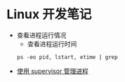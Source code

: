 # Linux 开发笔记

* 查看进程运行情况
    - 查看进程运行时间
    ```
    ps -eo pid, lstart, etime | grep 
    ```
* [使用 supervisor 管理进程](http://liyangliang.me/posts/2015/06/using-supervisor/)
